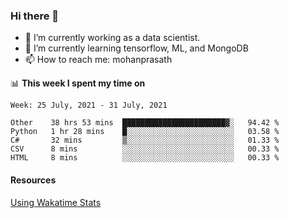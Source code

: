 ### Hi there 👋

- 🔭 I’m currently working as a data scientist.
- 🌱 I’m currently learning tensorflow, ML, and MongoDB
- 📫 How to reach me: mohanprasath

📊 **This week I spent my time on**
<!--START_SECTION:waka-->
```text
Week: 25 July, 2021 - 31 July, 2021

Other    38 hrs 53 mins  ███████████████████████▓░   94.42 % 
Python   1 hr 28 mins    █░░░░░░░░░░░░░░░░░░░░░░░░   03.58 % 
C#       32 mins         ▒░░░░░░░░░░░░░░░░░░░░░░░░   01.33 % 
CSV      8 mins          ░░░░░░░░░░░░░░░░░░░░░░░░░   00.33 % 
HTML     8 mins          ░░░░░░░░░░░░░░░░░░░░░░░░░   00.33 % 
```
<!--END_SECTION:waka-->

#### Resources
[Using Wakatime Stats](https://github.com/marketplace/actions/waka-readme)
